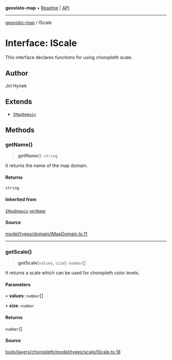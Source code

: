 **geovisto-map** • [Readme](../README.md) \| [API](../globals.md)

***

[geovisto-map](../README.md) / IScale

# Interface: IScale

This interface declares functions for using choropleth scale.

## Author

Jiri Hynek

## Extends

- [`IMapDomain`](IMapDomain.md)

## Methods

### getName()

> **getName**(): `string`

It returns the name of the map domain.

#### Returns

`string`

#### Inherited from

[`IMapDomain`](IMapDomain.md).[`getName`](IMapDomain.md#getname)

#### Source

[model/types/domain/IMapDomain.ts:11](https://github.com/geovisto/geovisto-map/blob/5ee2cb5d45c19062fc8fc6beefa2848c076518b6/src/model/types/domain/IMapDomain.ts#L11)

***

### getScale()

> **getScale**(`values`, `size`): `number`[]

It returns a scale which can be used for choropleth color levels.

#### Parameters

• **values**: `number`[]

• **size**: `number`

#### Returns

`number`[]

#### Source

[tools/layers/choropleth/model/types/scale/IScale.ts:18](https://github.com/geovisto/geovisto-map/blob/5ee2cb5d45c19062fc8fc6beefa2848c076518b6/src/tools/layers/choropleth/model/types/scale/IScale.ts#L18)
